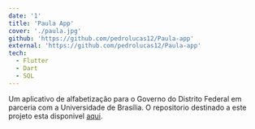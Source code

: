 ```yaml
---
date: '1'
title: 'Paula App'
cover: './paula.jpg'
github: 'https://github.com/pedrolucas12/Paula-app'
external: 'https://github.com/pedrolucas12/Paula-app'
tech:
  - Flutter
  - Dart
  - SQL
---
```


Um aplicativo de alfabetização para o Governo do Distrito Federal em parceria com a Universidade de Brasília. O repositorio destinado a este projeto esta disponivel [aqui](https://github.com/pedrolucas12/Paula-app).
